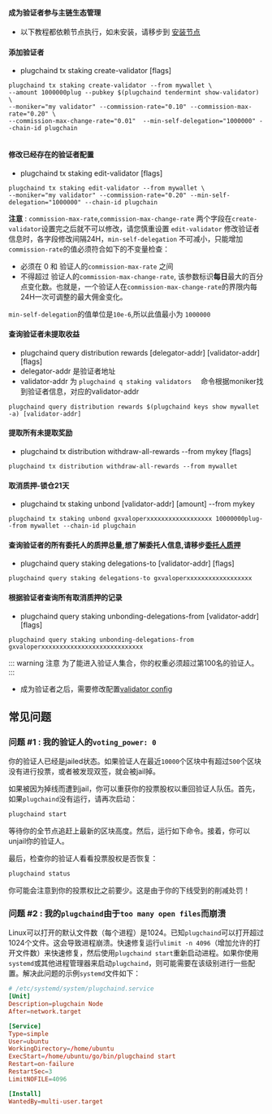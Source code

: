 #### 成为验证者参与主链生态管理

- 以下教程都依赖节点执行，如未安装，请移步到 [安装节点](./installation.md)

#### 添加验证者
* plugchaind tx staking create-validator [flags]
```
plugchaind tx staking create-validator --from mywallet \
--amount 1000000plug --pubkey $(plugchaind tendermint show-validator) \
--moniker="my validator" --commission-rate="0.10" --commission-max-rate="0.20" \
--commission-max-change-rate="0.01"  --min-self-delegation="1000000" --chain-id plugchain
  
```
#### 修改已经存在的验证者配置
* plugchaind tx staking edit-validator [flags]
```
plugchaind tx staking edit-validator --from mywallet \
--moniker="my validator" --commission-rate="0.20" --min-self-delegation="1000000" --chain-id plugchain

```
**注意** : 
`commission-max-rate`,`commission-max-change-rate` 两个字段在`create-validator`设置完之后就不可以修改，请您慎重设置
`edit-validator` 修改验证者信息时，各字段修改间隔24H，`min-self-delegation` 不可减小，只能增加
`commission-rate`的值必须符合如下的不变量检查：

+ 必须在 0 和 验证人的`commission-max-rate` 之间
+ 不得超过 验证人的`commission-max-change-rate`, 该参数标识**每日**最大的百分点变化数。也就是，一个验证人在`commission-max-change-rate`的界限内每24H一次可调整的最大佣金变化。

`min-self-delegation`的值单位是`10e-6`,所以此值最小为 `1000000`

#### 查询验证者未提取收益
* plugchaind query distribution rewards [delegator-addr] [validator-addr] [flags]
* delegator-addr 是验证者地址
* validator-addr 为 `plugchaind q staking validators  ` 命令根据moniker找到验证者信息，对应的validator-addr
```
plugchaind query distribution rewards $(plugchaind keys show mywallet -a) [validator-addr]  
```

#### 提取所有未提取奖励
* plugchaind tx distribution withdraw-all-rewards --from mykey [flags]
```
plugchaind tx distribution withdraw-all-rewards --from mywallet  
```

#### <span id="unbond">取消质押-锁仓21天 </span>
* plugchaind tx staking unbond [validator-addr] [amount] --from mykey
```
plugchaind tx staking unbond gxvaloperxxxxxxxxxxxxxxxxxx 10000000plug--from mywallet --chain-id plugchain
```


#### 查询验证者的所有委托人的质押总量,想了解委托人信息,请移步[委托人质押](delegator-setup.md)
* plugchaind query staking delegations-to [validator-addr] [flags]
```
plugchaind query staking delegations-to gxvaloperxxxxxxxxxxxxxxxxxx  
```

#### 根据验证者查询所有取消质押的记录
*  plugchaind query staking unbonding-delegations-from [validator-addr] [flags]
```
plugchaind query staking unbonding-delegations-from gxvaloperxxxxxxxxxxxxxxxxxxxxxxxxxxxx  
```


::: warning 注意
为了能进入验证人集合，你的权重必须超过第100名的验证人。
:::

- 成为验证者之后，需要修改配置[validator config](../../images/node_config.png)


## 常见问题

### 问题 #1 : 我的验证人的`voting_power: 0`

你的验证人已经是jailed状态。如果验证人在最近`10000`个区块中有超过`500`个区块没有进行投票，或者被发现双签，就会被jail掉。

如果被因为掉线而遭到jail，你可以重获你的投票股权以重回验证人队伍。首先，如果`plugchaind`没有运行，请再次启动：

```bash
plugchaind start
```

等待你的全节点追赶上最新的区块高度。然后，运行如下命令。接着，你可以unjail你的验证人。

最后，检查你的验证人看看投票股权是否恢复：

```bash
plugchaind status
```

你可能会注意到你的投票权比之前要少。这是由于你的下线受到的削减处罚！


### 问题 #2 : 我的`plugchaind`由于`too many open files`而崩溃

Linux可以打开的默认文件数（每个进程）是1024。已知`plugchaind`可以打开超过1024个文件。这会导致进程崩溃。快速修复运行`ulimit -n 4096`（增加允许的打开文件数）来快速修复，然后使用`plugchaind start`重新启动进程。如果你使用`systemd`或其他进程管理器来启动`plugchaind`，则可能需要在该级别进行一些配置。解决此问题的示例`systemd`文件如下：

```toml
# /etc/systemd/system/plugchaind.service
[Unit]
Description=plugchain Node
After=network.target

[Service]
Type=simple
User=ubuntu
WorkingDirectory=/home/ubuntu
ExecStart=/home/ubuntu/go/bin/plugchaind start
Restart=on-failure
RestartSec=3
LimitNOFILE=4096

[Install]
WantedBy=multi-user.target
```

